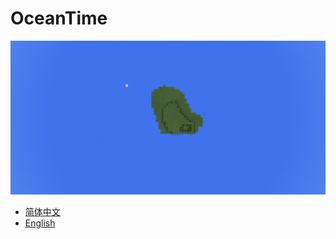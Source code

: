 # OceanTime  
![banner](https://github.com/masterone123/OceanTime/raw/master/Info/banner.png)  

 - [简体中文](https://github.com/masterone123/OceanTime/blob/master/Info/zh-CN.md)  
 - [English](https://github.com/masterone123/OceanTime/blob/master/Info/en-US.md)  
